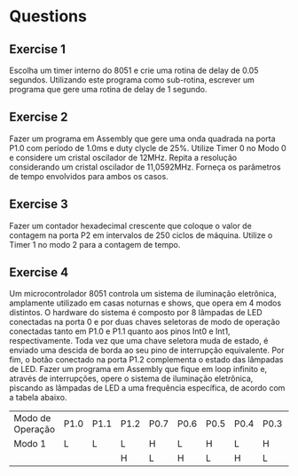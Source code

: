 # Questions

## Exercise 1

Escolha um timer interno do 8051 e crie uma rotina de delay de 0.05 segundos. Utilizando este programa como sub-rotina, escrever um programa que gere uma rotina de delay de 1 segundo.

## Exercise 2

Fazer um programa em Assembly que gere uma onda quadrada na porta P1.0 com período de 1.0ms e duty clycle de 25%. Utilize Timer 0 no Modo 0 e considere um cristal oscilador de 12MHz. Repita a resolução considerando um cristal oscilador de 11,0592MHz. Forneça os parâmetros de tempo envolvidos para ambos os casos.

## Exercise 3

Fazer um contador hexadecimal crescente que coloque o valor de contagem na porta P2 em intervalos de 250 ciclos de máquina. Utilize o Timer 1 no modo 2 para a contagem de tempo.

## Exercise 4

Um microcontrolador 8051 controla um sistema de iluminação eletrônica, amplamente utilizado em casas noturnas e shows, que opera em 4 modos distintos. O hardware do sistema é composto por 8 lâmpadas de LED conectadas na porta 0 e por duas chaves seletoras de modo de operação conectadas tanto em P1.0 e P1.1 quanto aos pinos Int0 e Int1, respectivamente. Toda vez que uma chave seletora muda de estado, é enviado uma descida de borda ao seu pino de interrupção equivalente. Por fim, o botão conectado na porta P1.2 complementa o estado das lâmpadas de LED. Fazer um programa em Assembly que fique em loop infinito e, através de interrupções, opere o sistema de iluminação eletrônica, piscando as lâmpadas de LED a uma frequência específica, de acordo com a tabela abaixo.

<table>
    <tr>
        <td>Modo de Operação</td>
        <td>P1.0</td>
        <td>P1.1</td>
        <td>P1.2</td>
        <td>P0.7</td>
        <td>P0.6</td>
        <td>P0.5</td>
        <td>P0.4</td>
        <td>P0.3</td>
        <td>P0.2</td>
        <td>P0.1</td>
        <td>P0.0</td>
        <td>Frequência (Hz)</td>
    </tr>
    <tr>
        <td>Modo 1</td>
        <td>L</td>
        <td>L</td>
        <td>L</td>
        <td>H</td>
        <td>L</td>
        <td>H</td>
        <td>L</td>
        <td>H</td>
        <td>L</td>
        <td>H</td>
        <td>L</td>
        <td>10</td>
    </tr>
    <tr>
        <td></td>
        <td></td>
        <td></td>
        <td>H</td>
        <td>L</td>
        <td>H</td>
        <td>L</td>
        <td>H</td>
        <td>L</td>
        <td>H</td>
        <td>L</td>
        <td>H</td>
        <td>10</td>
    </tr>
</table>
